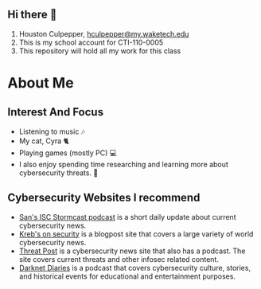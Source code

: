 ## Hi there 👋

1. Houston Culpepper, hculpepper@my.waketech.edu
2. This is my school account for CTI-110-0005
3. This repository will hold all my work for this class

# **About Me**

## Interest And Focus

- Listening to music 🎶
- My cat, Cyra 🐈
- Playing games (mostly PC) 💻
- I also enjoy spending time researching and learning more about cybersecurity threats. 🏴

## Cybersecurity Websites I recommend

- [San's ISC Stormcast podcast][sans] is a short daily update about current cybersecurity news.
- [Kreb's on security][krebs] is a blogpost site that covers a large variety of world cybersecurity news.
- [Threat Post][threatp] is a cybersecurity news site that also has a podcast. The site covers current threats and other infosec related content.
- [Darknet Diaries][dd] is a podcast that covers cybersecurity culture, stories, and historical events for educational and entertainment purposes.

[krebs]: https://krebsonsecurity.com/
[sans]: https://isc.sans.edu/podcast.html
[threatp]: https://threatpost.com/
[dd]: https://darknetdiaries.com/
